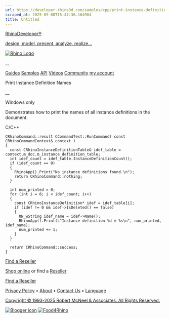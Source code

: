 ```yaml
---
url: https://developer.rhino3d.com/samples/cpp/print-instance-definition-names/
scraped_at: 2025-09-08T15:47:36.164904
title: Untitled
---
```


[RhinoDeveloper®](/)

[design, model, present, analyze, realize...](/)

[![Rhino Logo](https://developer.rhino3d.com/images/rhinodevlogo.png)](/)

__

[Guides](https://developer.rhino3d.com/guides)
[Samples](https://developer.rhino3d.com/samples)
[API](https://developer.rhino3d.com/api)
[Videos](https://developer.rhino3d.com/videos)
[Community](https://discourse.mcneel.com/c/rhino-developer) [my account
](https://www.rhino3d.com/my-account/ "Manage your account, licenses, and
teams")

Print Instance Definition Names

__

Windows only

Demonstrates how to print the names of all instance definitions in the
document.

C/C++

    
    
    CRhinoCommand::result CCommandTest::RunCommand( const CRhinoCommandContext& context )
    {
      const CRhinoInstanceDefinitionTable& idef_table = context.m_doc.m_instance_definition_table;
      int idef_count = idef_table.InstanceDefinitionCount();
      if (idef_count == 0)
      {
        RhinoApp().Print("No instance definitions found.\n");
        return CRhinoCommand::nothing;
      }
    
      int num_printed = 0;
      for (int i = 0; i < idef_count; i++)
      {
        const CRhinoInstanceDefinition* idef = idef_table[i];
        if (idef != 0 && idef->IsDeleted() == false)
        {
          ON_wString idef_name = idef->Name();
          RhinoApp().Print(L"Instance definition %d = %s\n", num_printed, idef_name);
          num_printed += 1;
        }
      }
    
      return CRhinoCommand::success;
    }
    

  

[Find a Reseller](https://www.rhino3d.com/sales)

[Shop online](https://www.rhino3d.com/store) or find a
[Reseller](https://www.rhino3d.com/sales)

[Find a Reseller](https://www.rhino3d.com/sales)

[Privacy Policy](https://www.rhino3d.com/privacy) •
[About](https://www.rhino3d.com/mcneel/about) • [Contact
Us](https://www.rhino3d.com/mcneel/contact) • [
Language](https://www.rhino3d.com/language "Change to a different region or
language")

[Copyright © 1993-2025 Robert McNeel & Associates. All Rights
Reserved.](https://www.rhino3d.com/mcneel/about)

[](https://www.facebook.com/McNeelRhinoceros/)
[](https://twitter.com/bobmcneel) [](https://www.linkedin.com/groups/75313/)
[](https://www.youtube.com/user/RhinoGuide/videos) [](https://vimeo.com/rhino)
[![Blogger
icon](https://developer.rhino3d.com/images/blogger.svg)](http://blog.rhino3d.com/)
[![Food4Rhino](https://developer.rhino3d.com/images/f4r_icon_01.svg)](https://www.food4rhino.com)

